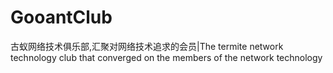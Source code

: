 # GooantClub
古蚁网络技术俱乐部,汇聚对网络技术追求的会员|The termite network technology club that converged on the members of the network technology

